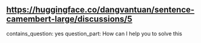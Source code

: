 ## https://huggingface.co/dangvantuan/sentence-camembert-large/discussions/5

contains_question: yes
question_part: How can I help you to solve this 